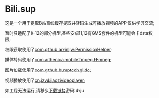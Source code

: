 # Bili.sup
这是一个用于提取B站离线缓存提取并转码生成可播放视频的APP,仅供学习交流;

暂时只适配了8-12的部分机型,某些安卓11,12有GMS套件的机型可能会卡data权限;

权限获取使用了[com.github.arvinljw:PermissionHelper](https://github.com/arvinljw/PermissionHelper);

媒体转码使用了[com.arthenica.mobileffmpeg.FFmpeg](https://github.com/arthenica/FFmpeg);

图片加载使用了[com.github.bumptech.glide](https://github.com/bumptech/glide);

视频播放使用了[cn.jzvd:jiaozivideoplayer](https://github.com/Jzvd/JZVideo);

如工程无法运行,请移步[下载链接](https://wwsi.lanzoum.com/ioSpV0xms1te)密码:4vju
